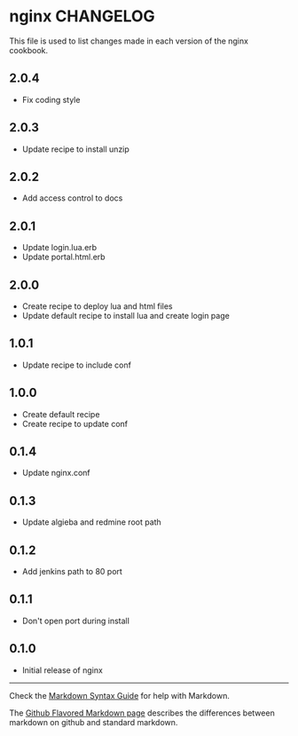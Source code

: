 # nginx CHANGELOG

This file is used to list changes made in each version of the nginx cookbook.

## 2.0.4
- Fix coding style

## 2.0.3
- Update recipe to install unzip

## 2.0.2
- Add access control to docs

## 2.0.1
- Update login.lua.erb
- Update portal.html.erb

## 2.0.0
- Create recipe to deploy lua and html files
- Update default recipe to install lua and create login page

## 1.0.1
- Update recipe to include conf

## 1.0.0
- Create default recipe
- Create recipe to update conf

## 0.1.4
- Update nginx.conf

## 0.1.3
- Update algieba and redmine root path

## 0.1.2
- Add jenkins path to 80 port

## 0.1.1
- Don't open port during install

## 0.1.0
- Initial release of nginx

- - -
Check the [Markdown Syntax Guide](http://daringfireball.net/projects/markdown/syntax) for help with Markdown.

The [Github Flavored Markdown page](http://github.github.com/github-flavored-markdown/) describes the differences between markdown on github and standard markdown.
